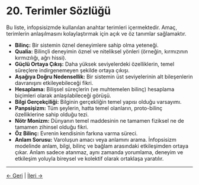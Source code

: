 # 20. Terimler Sözlüğü

Bu liste, infopsisizmde kullanılan anahtar terimleri içermektedir. Amaç, terimlerin anlaşılmasını kolaylaştırmak için açık ve öz tanımlar sağlamaktır.

- **Bilinç:** Bir sistemin öznel deneyimlere sahip olma yeteneği.
- **Qualia:** Bilinçli deneyimin öznel ve niteliksel yönleri (örneğin, kırmızının kırmızılığı, ağrı hissi).
- **Güçlü Ortaya Çıkış:** Daha yüksek seviyelerdeki özelliklerin, temel süreçlere indirgenemeyen şekilde ortaya çıkışı.
- **Aşağıya Doğru Nedensellik:** Bir sistemin üst seviyelerinin alt bileşenlerin davranışını etkileyebileceği fikri.
- **Hesaplama:** Bilişsel süreçlerin (ve muhtemelen bilinç) hesaplama biçimleri olarak anlaşılabileceği görüşü.
- **Bilgi Gerçekçiliği:** Bilginin gerçekliğin temel yapısı olduğu varsayımı.
- **Panpsişizm:** Tüm şeylerin, hatta temel olanların, proto-bilinç özelliklerine sahip olduğu tezi.
- **Nötr Monizm:** Dünyanın temel maddesinin ne tamamen fiziksel ne de tamamen zihinsel olduğu fikri.
- **Öz Bilinç:** Evrenin kendisinin farkına varma süreci.
- **Anlam Sorusu:** Varoluşun amacı veya anlamını arama. İnfopsisizm modelinde anlam, bilgi, bilinç ve bağlam arasındaki etkileşimden ortaya çıkar. Anlam sadece atanmaz, aynı zamanda yorumlama, deneyim ve etkileşim yoluyla bireysel ve kolektif olarak ortaklaşa yaratılır.

---
<div class="navigation-links">
<a href="../19_Anlam_Üzerine_Genişletilmiş_Düşünceler/" class="nav-link prev-link">← Geri</a> | <a href="../21_Katkıda_Bulunanlar/" class="nav-link next-link">İleri →</a>
</div>
